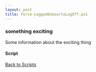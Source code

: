 ```yaml
---
layout: post
title: Force-LoggedOnUsertoLogOff.ps1
---
```


### something exciting

Some information about the exciting thing

#### Script

<script src="https://gist-it.appspot.com/github.com/BanterBoy/scripts-blog/blob/master/PowerShell/scripts/activeDirectory/Force-LoggedOnUsertoLogOff.ps1" crossorigin="anonymous"></script>

<a href="/menu/_pages/scripts.html">Back to Scripts</a>
